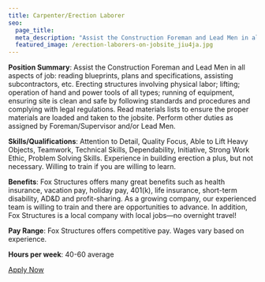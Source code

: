 ```yaml
---
title: Carpenter/Erection Laborer
seo:
  page_title:
  meta_description: "Assist the Construction Foreman and Lead Men in all aspects of job: reading blueprints, plans and specifications, assisting subcontractors, etc."
  featured_image: /erection-laborers-on-jobsite_jiu4ja.jpg
---
```


**Position Summary**: Assist the Construction Foreman and Lead Men in all aspects of job: reading blueprints, plans and specifications, assisting subcontractors, etc. Erecting structures involving physical labor; lifting; operation of hand and power tools of all types; running of equipment, ensuring site is clean and safe by following standards and procedures and complying with legal regulations. Read materials lists to ensure the proper materials are loaded and taken to the jobsite. Perform other duties as assigned by Foreman/Supervisor and/or Lead Men.

**Skills/Qualifications**: Attention to Detail, Quality Focus, Able to Lift Heavy Objects, Teamwork, Technical Skills, Dependability, Initiative, Strong Work Ethic, Problem Solving Skills. Experience in building erection a plus, but not necessary. Willing to train if you are willing to learn.

**Benefits**: Fox Structures offers many great benefits such as health insurance, vacation pay, holiday pay, 401(k), life insurance, short-term disability, AD&D and profit-sharing. As a growing company, our experienced team is willing to train and there are opportunities to advance. In addition, Fox Structures is a local company with local jobs—no overnight travel!

**Pay Range**: Fox Structures offers competitive pay. Wages vary based on experience.

**Hours per week**: 40-60 average

<a class="btn btn--secondary" href="/apply/">Apply Now</a>
